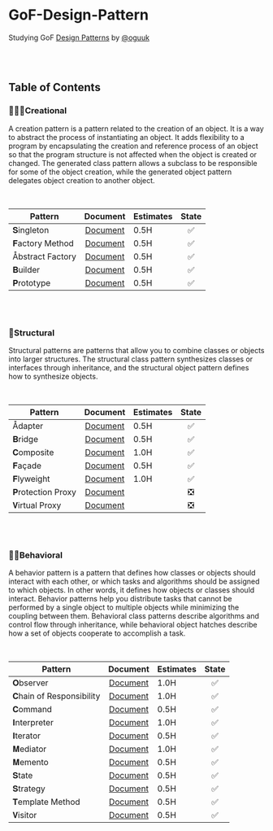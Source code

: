 # GoF-Design-Pattern
Studying GoF [Design Patterns](http://principles-wiki.net/collections:gof_patterns) by [@oguuk](https://github.com/oguuk)  

<br/><br/>


## Table of Contents

### 👨🏻‍🎨Creational
A creation pattern is a pattern related to the creation of an object. It is a way to abstract the process of instantiating an object. It adds flexibility to a program by encapsulating the creation and reference process of an object so that the program structure is not affected when the object is created or changed. The generated class pattern allows a subclass to be responsible for some of the object creation, while the generated object pattern delegates object creation to another object.

<br/>

|Pattern|Document|Estimates|State|
|---|:---:|---|:---:|
|𝐒ingleton|[Document](https://github.com/oguuk/GoF-Design-Pattern/blob/document/Creational/singleton.md)|0.5H|✅|
|𝐅actory Method|[Document](https://github.com/oguuk/GoF-Design-Pattern/blob/document/Creational/Factory%20Method.md)|0.5H|✅|
|Åbstract Factory|[Document](https://github.com/oguuk/GoF-Design-Pattern/blob/document/Creational/Abstract%20Factory.md)|0.5H|✅|
|𝐁uilder|[Document](https://github.com/oguuk/GoF-Design-Pattern/blob/document/Creational/Builder.md)|0.5H|✅|
|𝐏rototype|[Document](https://github.com/oguuk/GoF-Design-Pattern/blob/document/Creational/Prototype.md)|0.5H|✅|

<br/><br/>

### 🧬Structural
Structural patterns are patterns that allow you to combine classes or objects into larger structures. The structural class pattern synthesizes classes or interfaces through inheritance, and the structural object pattern defines how to synthesize objects.

<br/>

|Pattern|Document|Estimates|State|
|---|:---:|---|:---:|
|Ådapter|[Document](https://github.com/oguuk/GoF-Design-Pattern/blob/document/Structural/Adapter.md)|0.5H|✅|
|𝐁ridge|[Document](https://github.com/oguuk/GoF-Design-Pattern/blob/document/Structural/Bridge.md)|0.5H|✅|
|𝐂omposite|[Document](https://github.com/oguuk/GoF-Design-Pattern/blob/document/Structural/Composite.md)|1.0H|✅|
|𝐅açade|[Document](https://github.com/oguuk/GoF-Design-Pattern/blob/document/Structural/Façade.md)|0.5H|✅|
|𝐅lyweight|[Document](https://github.com/oguuk/GoF-Design-Pattern/blob/document/Structural/Flyweight)|1.0H|✅|
|𝐏rotection Proxy|[Document](https://github.com/oguuk/GoF-Design-Pattern/blob/document/Structural/Protection%20Proxy.md)||❎|
|𝐕irtual Proxy|[Document](https://github.com/oguuk/GoF-Design-Pattern/blob/document/Structural/Virtual%20Proxy.md)||❎| 
  
<br/><br/>

### 🤸🏻Behavioral
A behavior pattern is a pattern that defines how classes or objects should interact with each other, or which tasks and algorithms should be assigned to which objects. In other words, it defines how objects or classes should interact. Behavior patterns help you distribute tasks that cannot be performed by a single object to multiple objects while minimizing the coupling between them. Behavioral class patterns describe algorithms and control flow through inheritance, while behavioral object hatches describe how a set of objects cooperate to accomplish a task.

<br/>

|Pattern|Document|Estimates|State|
|---|:---:|---|:---:|
|𝐎bserver|[Document](https://github.com/oguuk/GoF-Design-Pattern/blob/document/Behavioral/Observer.md)|1.0H|✅|
|𝐂hain of Responsibility|[Document](https://github.com/oguuk/GoF-Design-Pattern/blob/document/Behavioral/Chain%20of%20Responsibility.md)|1.0H|✅|
|𝐂ommand|[Document](https://github.com/oguuk/GoF-Design-Pattern/blob/document/Behavioral/Command.md)|0.5H|✅|
|𝐈nterpreter|[Document](https://github.com/oguuk/GoF-Design-Pattern/blob/document/Behavioral/Interpreter.md)|1.0H|✅|
|𝐈terator|[Document](https://github.com/oguuk/GoF-Design-Pattern/blob/document/Behavioral/Iterator.md)|0.5H|✅|
|𝐌ediator|[Document](https://github.com/oguuk/GoF-Design-Pattern/blob/document/Behavioral/Mediator.md)|1.0H|✅|
|𝐌emento|[Document](https://github.com/oguuk/GoF-Design-Pattern/blob/document/Behavioral/Memento.md)|0.5H|✅|
|𝐒tate|[Document](https://github.com/oguuk/GoF-Design-Pattern/blob/document/Behavioral/State.md)|0.5H|✅|
|𝐒trategy|[Document](https://github.com/oguuk/GoF-Design-Pattern/blob/document/Behavioral/Strategy.md)|0.5H|✅|
|𝐓emplate Method|[Document](https://github.com/oguuk/GoF-Design-Pattern/blob/document/Behavioral/Template%20Method.md)|0.5H|✅|
|𝐕isitor|[Document](https://github.com/oguuk/GoF-Design-Pattern/blob/document/Behavioral/Visitor.md)|0.5H|✅|

